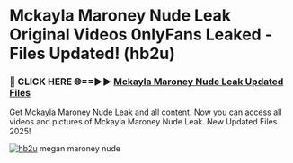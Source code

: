 # Mckayla Maroney Nude Leak Original Videos 0nlyFans Leaked - Files Updated! (hb2u)

<h3>🔴 CLICK HERE 🌐==►► <a href="https://tinyurl.com/5h6xmrr3" rel="nofollow">Mckayla Maroney Nude Leak Updated Files</a></h3>

Get Mckayla Maroney Nude Leak and all content. Now you can access all videos and pictures of Mckayla Maroney Nude Leak. New Updated Files 2025!

[![hb2u](https://i.imgur.com/KVD873Z.gif)](https://tinyurl.com/5h6xmrr3)
megan maroney nude